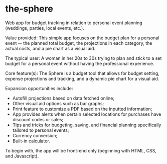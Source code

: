 # the-sphere
Web app for budget tracking in relation to personal event planning (weddings, parties, local events, etc.).

Value provided: This simple app focuses on the budget plan for a personal event -- the planned total budget, the projections in each category, the actual costs, and a pie chart as a visual aid.

The typical user: A woman in her 20s to 30s trying to plan and stick to a set budget for a personal event without having the professional experience.

Core feature(s): The Sphere is a budget tool that allows for budget setting, expense projections and tracking, and a dynamic pie chart for a visual aid.

Expansion opportunities include: 
   - Autofill projections based on data fetched online;
   - Other visual aid options such as bar graphs;
   - Print feature to customize a PDF based on the inputted information;
   - App provides alerts when certain selected locations for purchases have discount codes or sales;
   - Tips and tricks for budgeting, saving, and financial planning specifically tailored to personal events;
   - Currency conversion;
   - Built-in calculator.
    
To begin with, the app will be front-end only (beginning with HTML, CSS, and Javascript).
